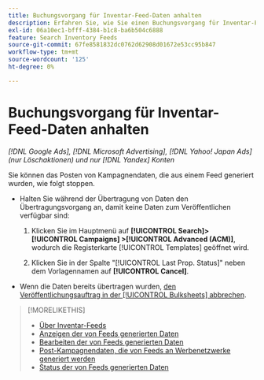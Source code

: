 ```yaml
---
title: Buchungsvorgang für Inventar-Feed-Daten anhalten
description: Erfahren Sie, wie Sie einen Buchungsvorgang für Inventar-Feed-Daten stoppen.
exl-id: 06a10ec1-bfff-4384-b1c8-ba6b504c6888
feature: Search Inventory Feeds
source-git-commit: 67fe8581832dc0762d62908d01672e53cc95b847
workflow-type: tm+mt
source-wordcount: '125'
ht-degree: 0%

---
```


# Buchungsvorgang für Inventar-Feed-Daten anhalten

*[!DNL Google Ads], [!DNL Microsoft Advertising], [!DNL Yahoo! Japan Ads] (nur Löschaktionen) und nur [!DNL Yandex] Konten*

Sie können das Posten von Kampagnendaten, die aus einem Feed generiert wurden, wie folgt stoppen.

* Halten Sie während der Übertragung von Daten den Übertragungsvorgang an, damit keine Daten zum Veröffentlichen verfügbar sind:

   1. Klicken Sie im Hauptmenü auf **[!UICONTROL Search]> [!UICONTROL Campaigns] >[!UICONTROL Advanced (ACM)]**, wodurch die Registerkarte [!UICONTROL Templates] geöffnet wird.

   1. Klicken Sie in der Spalte &quot;[!UICONTROL Last Prop. Status]&quot; neben dem Vorlagennamen auf **[!UICONTROL Cancel]**.

* Wenn die Daten bereits übertragen wurden, [den Veröffentlichungsauftrag in der [!UICONTROL Bulksheets] abbrechen](/help/search-social-commerce/campaign-management/bulksheets/bulksheet-stop-job.md).

>[!MORELIKETHIS]
>
>* [Über Inventar-Feeds](inventory-feeds-about.md)
>* [Anzeigen der von Feeds generierten Daten](propagated-data-view.md)
>* [Bearbeiten der von Feeds generierten Daten](propagated-data-edit.md)
>* [Post-Kampagnendaten, die von Feeds an Werbenetzwerke generiert werden](propagated-data-post.md)
>* [Status der von Feeds generierten Daten](propagated-data-status.md)
